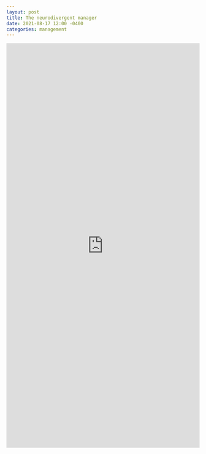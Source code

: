 ```yaml
---
layout: post
title: The neurodivergent manager
date: 2021-08-17 12:00 -0400
categories: management
---
```

<iframe src="https://www.linkedin.com/embed/feed/update/urn:li:share:6833403014171250688" height="1055" width="504" frameborder="0" allowfullscreen="" title="Embedded post"></iframe>
